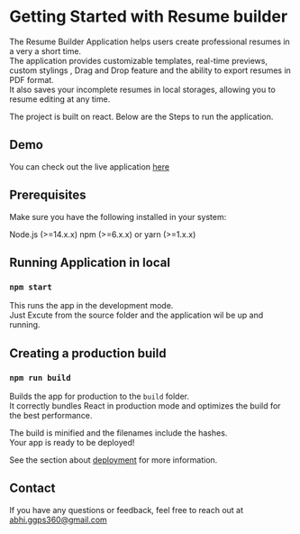 # Getting Started with Resume builder

The Resume Builder Application helps users create professional resumes in a very a short time. \
The application provides customizable templates, real-time previews, custom stylings , Drag and Drop feature and the ability to export resumes in PDF format.\
It also saves your incomplete resumes in local storages, allowing you to resume editing at any time.

The project is built on react. Below are the Steps to run the application.

## Demo
You can check out the live application [here](https://zerolightyears.netlify.app/)

## Prerequisites
Make sure you have the following installed in your system:

Node.js (>=14.x.x)
npm (>=6.x.x) or yarn (>=1.x.x)

## Running Application in local

### `npm start`

This runs the app in the development mode.\
Just Excute from the source folder and the application wil be up and running.

## Creating a production build

### `npm run build`

Builds the app for production to the `build` folder.\
It correctly bundles React in production mode and optimizes the build for the best performance.

The build is minified and the filenames include the hashes.\
Your app is ready to be deployed!

See the section about [deployment](https://facebook.github.io/create-react-app/docs/deployment) for more information.

## Contact

If you have any questions or feedback, feel free to reach out at abhi.ggps360@gmail.com


